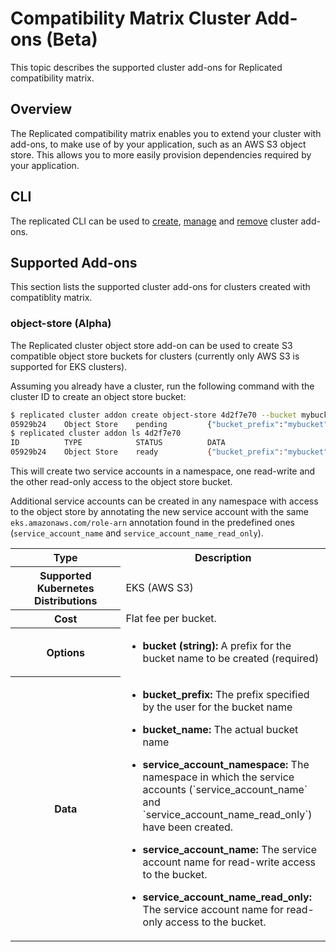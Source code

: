 # Compatibility Matrix Cluster Add-ons (Beta)

This topic describes the supported cluster add-ons for Replicated compatibility matrix.

## Overview

The Replicated compatibility matrix enables you to extend your cluster with add-ons, to make use of by your application, such as an AWS S3 object store.
This allows you to more easily provision dependencies required by your application.

## CLI

The replicated CLI can be used to [create](/reference/replicated-cli-cluster-addon-create), [manage](/reference/replicated-cli-cluster-addon-ls) and [remove](/reference/replicated-cli-cluster-addon-rm) cluster add-ons.

## Supported Add-ons

This section lists the supported cluster add-ons for clusters created with compatiblity matrix.

### object-store (Alpha)

The Replicated cluster object store add-on can be used to create S3 compatible object store buckets for clusters (currently only AWS S3 is supported for EKS clusters).

Assuming you already have a cluster, run the following command with the cluster ID to create an object store bucket:

```bash
$ replicated cluster addon create object-store 4d2f7e70 --bucket mybucket
05929b24    Object Store    pending         {"bucket_prefix":"mybucket"}
$ replicated cluster addon ls 4d2f7e70
ID          TYPE            STATUS          DATA
05929b24    Object Store    ready           {"bucket_prefix":"mybucket","bucket_name":"mybucket-05929b24-cmx","service_account_namespace":"cmx","service_account_name":"mybucket-05929b24-cmx","service_account_name_read_only":"mybucket-05929b24-cmx-ro"}
```

This will create two service accounts in a namespace, one read-write and the other read-only access to the object store bucket.

Additional service accounts can be created in any namespace with access to the object store by annotating the new service account with the same `eks.amazonaws.com/role-arn` annotation found in the predefined ones (`service_account_name` and `service_account_name_read_only`).

<table>
  <tr>
    <th width="35%">Type</th>
    <th width="65%">Description</th>
  </tr>
  <tr>
    <th>Supported Kubernetes Distributions</th>
    <td>EKS (AWS S3)</td>
  </tr>
  <tr>
    <th>Cost</th>
    <td>Flat fee per bucket.</td>
  </tr>
  <tr>
    <th>Options</th>
    <td>
      <ul>
        <li><strong>bucket (string):</strong> A prefix for the bucket name to be created (required)</li>
      </ul>
    </td>
  </tr>
  <tr>
    <th>Data</th>
    <td>
      <ul>
        <li><strong>bucket_prefix:</strong> The prefix specified by the user for the bucket name</li>
      </ul>
      <ul>
        <li><strong>bucket_name:</strong> The actual bucket name</li>
      </ul>
      <ul>
        <li><strong>service_account_namespace:</strong> The namespace in which the service accounts (`service_account_name` and `service_account_name_read_only`) have been created.</li>
      </ul>
      <ul>
        <li><strong>service_account_name:</strong> The service account name for read-write access to the bucket.</li>
      </ul>
      <ul>
        <li><strong>service_account_name_read_only:</strong> The service account name for read-only access to the bucket.</li>
      </ul>
    </td>
  </tr>
</table>
